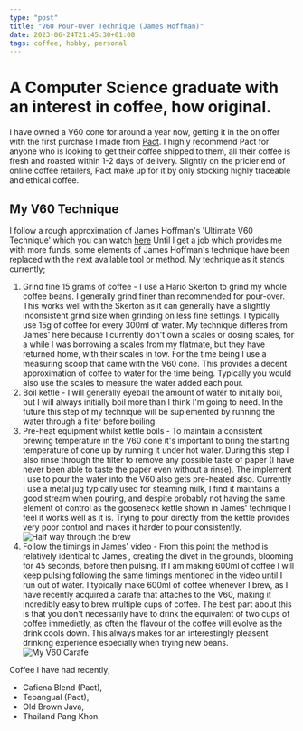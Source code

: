 ```yaml
---
type: "post"
title: "V60 Pour-Over Technique (James Hoffman)"
date: 2023-06-24T21:45:30+01:00
tags: coffee, hobby, personal
---
```

# A Computer Science graduate with an interest in coffee, how original.

I have owned a V60 cone for around a year now, getting it in the on offer with the first purchase I made from [Pact](https://www.pactcoffee.com). I highly recommend Pact for anyone who is looking to get their coffee shipped to them, all their coffee is fresh and roasted within 1-2 days of delivery. Slightly on the pricier end of online coffee retailers, Pact make up for it by only stocking highly traceable and ethical coffee. 

## My V60 Technique

I follow a rough approximation of James Hoffman's 'Ultimate V60 Technique' which you can watch [here](https://www.youtube.com/watch?v=AI4ynXzkSQo) Until I get a job which provides me with more funds, some elements of James Hoffman's technique have been replaced with the next available tool or method. My technique as it stands currently;

1. Grind fine 15 grams of coffee - I use a Hario Skerton to grind my whole coffee beans. I generally grind finer than recommended for pour-over. This works well with the Skerton as it can generally have a slightly inconsistent grind size when grinding on less fine settings. I typically use 15g of coffee for every 300ml of water. My technique differes from James' here because I currently don't own a scales or dosing scales, for a while I was borrowing a scales from my flatmate, but they have returned home, with their scales in tow. For the time being I use a measuring scoop that came with the V60 cone. This provides a decent approximation of coffee to water for the time being. Typically you would also use the scales to measure the water added each pour.
2. Boil kettle - I will generally eyeball the amount of water to initially boil, but I will always initially boil more than I think I'm going to need. In the future this step of my technique will be suplemented by running the water through a filter before boiling.
3. Pre-heat equipment whilst kettle boils - To maintain a consistent brewing temperature in the V60 cone it's important to bring the starting temperature of cone up by running it under hot water. During this step I also rinse through the filter to remove any possible taste of paper (I have never been able to taste the paper even without a rinse). The implement I use to pour the water into the V60 also gets pre-heated also. Currently I use a metal jug typically used for steaming milk, I find it maintains a good stream when pouring, and despite probably not having the same element of control as the gooseneck kettle shown in James' technique I feel it works well as it is. Trying to pour directly from the kettle provides very poor control and makes it harder to pour consistently. ![Half way through the brew](v60.png)
4. Follow the timings in James' video - From this point the method is relatively identical to James', creating the divet in the grounds, blooming for 45 seconds, before then pulsing. If I am making 600ml of coffee I will keep pulsing following the same timings mentioned in the video until I run out of water. I typically make 600ml of coffee whenever I brew, as I have recently acquired a carafe that attaches to the V60, making it incredibly easy to brew multiple cups of coffee. The best part about this is that you don't necessarily have to drink the equivalent of two cups of coffee immedietly, as often the flavour of the coffee will evolve as the drink cools down. This always makes for an interestingly pleasent drinking experience especially when trying new beans. ![My V60 Carafe](carafe.png)

Coffee I have had recently;
- Cafiena Blend (Pact),
- Tepangual (Pact),
- Old Brown Java,
- Thailand Pang Khon.



